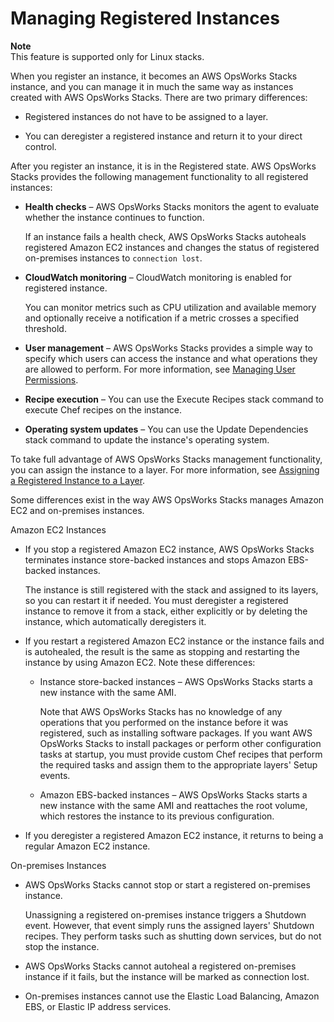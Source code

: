 # Managing Registered Instances<a name="registered-instances-manage"></a>

**Note**  
This feature is supported only for Linux stacks\.

When you register an instance, it becomes an AWS OpsWorks Stacks instance, and you can manage it in much the same way as instances created with AWS OpsWorks Stacks\. There are two primary differences:

+ Registered instances do not have to be assigned to a layer\.

+ You can deregister a registered instance and return it to your direct control\.

After you register an instance, it is in the Registered state\. AWS OpsWorks Stacks provides the following management functionality to all registered instances:

+ **Health checks** – AWS OpsWorks Stacks monitors the agent to evaluate whether the instance continues to function\.

  If an instance fails a health check, AWS OpsWorks Stacks autoheals registered Amazon EC2 instances and changes the status of registered on\-premises instances to `connection lost`\.

+ **CloudWatch monitoring** – CloudWatch monitoring is enabled for registered instance\.

  You can monitor metrics such as CPU utilization and available memory and optionally receive a notification if a metric crosses a specified threshold\.

+ **User management** – AWS OpsWorks Stacks provides a simple way to specify which users can access the instance and what operations they are allowed to perform\. For more information, see [Managing User Permissions](opsworks-security-users.md)\.

+ **Recipe execution** – You can use the Execute Recipes stack command to execute Chef recipes on the instance\.

+ **Operating system updates** – You can use the Update Dependencies stack command to update the instance's operating system\.

To take full advantage of AWS OpsWorks Stacks management functionality, you can assign the instance to a layer\. For more information, see [Assigning a Registered Instance to a Layer](registered-instances-assign.md)\.

Some differences exist in the way AWS OpsWorks Stacks manages Amazon EC2 and on\-premises instances\.

Amazon EC2 Instances  

+ If you stop a registered Amazon EC2 instance, AWS OpsWorks Stacks terminates instance store\-backed instances and stops Amazon EBS\-backed instances\.

  The instance is still registered with the stack and assigned to its layers, so you can restart it if needed\. You must deregister a registered instance to remove it from a stack, either explicitly or by deleting the instance, which automatically deregisters it\.

+ If you restart a registered Amazon EC2 instance or the instance fails and is autohealed, the result is the same as stopping and restarting the instance by using Amazon EC2\. Note these differences:

  + Instance store\-backed instances – AWS OpsWorks Stacks starts a new instance with the same AMI\.

    Note that AWS OpsWorks Stacks has no knowledge of any operations that you performed on the instance before it was registered, such as installing software packages\. If you want AWS OpsWorks Stacks to install packages or perform other configuration tasks at startup, you must provide custom Chef recipes that perform the required tasks and assign them to the appropriate layers' Setup events\.

  + Amazon EBS\-backed instances – AWS OpsWorks Stacks starts a new instance with the same AMI and reattaches the root volume, which restores the instance to its previous configuration\.

+ If you deregister a registered Amazon EC2 instance, it returns to being a regular Amazon EC2 instance\.

On\-premises Instances  

+ AWS OpsWorks Stacks cannot stop or start a registered on\-premises instance\.

  Unassigning a registered on\-premises instance triggers a Shutdown event\. However, that event simply runs the assigned layers' Shutdown recipes\. They perform tasks such as shutting down services, but do not stop the instance\.

+ AWS OpsWorks Stacks cannot autoheal a registered on\-premises instance if it fails, but the instance will be marked as connection lost\.

+ On\-premises instances cannot use the Elastic Load Balancing, Amazon EBS, or Elastic IP address services\.